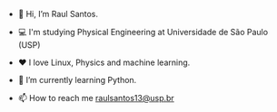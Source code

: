- 👋 Hi, I’m Raul Santos. 
- 💻 I'm studying Physical Engineering at Universidade de São Paulo (USP)
- ❤️ I love Linux, Physics and machine learning.
- 🌱 I’m currently learning Python.

- 📫 How to reach me raulsantos13@usp.br

<!---
RaulS22/RaulS22 is a ✨ special ✨ repository because its `README.md` (this file) appears on your GitHub profile.
You can click the Preview link to take a look at your changes.
--->

